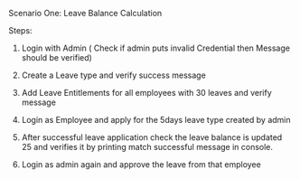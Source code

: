 Scenario One: Leave Balance Calculation

Steps:

1. Login with Admin ( Check if admin puts invalid Credential then Message should be verified)

2. Create a Leave type and verify success message

3. Add Leave Entitlements for all employees with 30 leaves and verify message

4. Login as Employee and apply for the 5days leave type created by admin 

5. After successful leave application check the leave balance is updated 25 and verifies it by printing match successful message in console.

6. Login as admin again and approve the leave from that employee